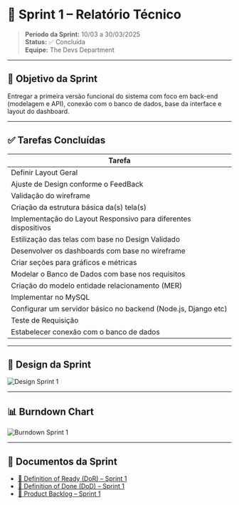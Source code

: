 # 📌 Sprint 1 – Relatório Técnico

> **Período da Sprint:** 10/03 a 30/03/2025  
> **Status:** ✅ Concluída  
> **Equipe:** The Devs Department

---

## 🎯 Objetivo da Sprint

Entregar a primeira versão funcional do sistema com foco em back-end (modelagem e API), conexão com o banco de dados, base da interface e layout do dashboard.

---

## ✅ Tarefas Concluídas

| Tarefa                                                                 |
|------------------------------------------------------------------------|
| Definir Layout Geral                                                  |
| Ajuste de Design conforme o FeedBack                                  |
| Validação do wireframe                                                |
| Criação da estrutura básica da(s) tela(s)                             |
| Implementação do Layout Responsivo para diferentes dispositivos       |
| Estilização das telas com base no Design Validado                     |
| Desenvolver os dashboards com base no wireframe                       |
| Criar seções para gráficos e métricas                                 |
| Modelar o Banco de Dados com base nos requisitos                      |
| Criação do modelo entidade relacionamento (MER)                       |
| Implementar no MySQL                                                  |
| Configurar um servidor básico no backend (Node.js, Django etc)        |
| Teste de Requisição                                                   |
| Estabelecer conexão com o banco de dados                              |

---

## 🎨 Design da Sprint

![Design Sprint 1](./docs/sprints/mockup-V1.png)

---

## 📊 Burndown Chart

![Burndown Sprint 1](./docs/sprints/burndown-sprint1.jpg)

---

## 📎 Documentos da Sprint

- [📄 Definition of Ready (DoR) – Sprint 1](./docs/sprints/DoR-sprint1.pdf)  
- [📄 Definition of Done (DoD) – Sprint 1](./docs/sprints/Definition%20of%20Done(DoD)-sprint1.pdf)  
- [📄 Product Backlog – Sprint 1](./docs/sprints/naodefinido)

